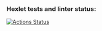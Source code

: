 ### Hexlet tests and linter status:
[![Actions Status](https://github.com/MaxTor2001/python-project-50/actions/workflows/hexlet-check.yml/badge.svg)](https://github.com/MaxTor2001/python-project-50/actions)